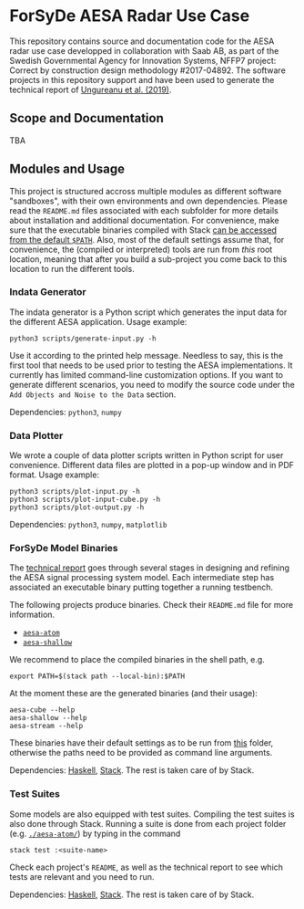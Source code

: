 # ForSyDe AESA Radar Use Case

This repository contains source and documentation code for the AESA radar use case
developped in collaboration with Saab AB, as part of the Swedish Governmental Agency
for Innovation Systems, NFFP7 project: Correct by construction design methodology
#2017-04892. The software projects in this repository support and have been used to generate the technical report of [Ungureanu et al. (2019)](https://www.researchgate.net/publication/334249975_Design_of_Sensor_Signal_Processing_with_ForSyDe_Modeling_Validation_and_Synthesis).

## Scope and Documentation

TBA

## Modules and Usage

This project is structured accross multiple modules as different software "sandboxes", with their own environments and own dependencies. Please read the `README.md` files associated with each subfolder for more details about installation and additional documentation. For convenience, make sure that the executable binaries compiled with Stack [can be accessed from the default `$PATH`](https://docs.haskellstack.org/en/latest/GUIDE/#downloading-and-installation). Also, most of the default settings assume that, for convenience, the (compiled or interpreted) tools are run from *this* root location, meaning that after you build a sub-project you come back to this location to run the different tools.

### Indata Generator

The indata generator is a Python script which generates the input data for the different AESA application. Usage example:

	python3 scripts/generate-input.py -h
	
Use it according to the printed help message. Needless to say, this is the first tool that needs to be used prior to testing the AESA implementations. It currently has limited command-line customization options. If you want to generate different scenarios, you need to modify the source code under the `Add Objects and Noise to the Data` section. 

Dependencies: `python3`, `numpy`

### Data Plotter

We wrote a couple of data plotter scripts written in Python script for user convenience. Different data files are plotted in a pop-up window and in PDF format. Usage example:

    python3 scripts/plot-input.py -h
    python3 scripts/plot-input-cube.py -h
    python3 scripts/plot-output.py -h
	
Dependencies: `python3`, `numpy`, `matplotlib`

### ForSyDe Model Binaries

The [technical report](https://www.researchgate.net/publication/334249975_Design_of_Sensor_Signal_Processing_with_ForSyDe_Modeling_Validation_and_Synthesis) goes through several stages in designing and refining the AESA signal processing system model. Each intermediate step has associated an executable binary putting together a running testbench. 

The following projects produce binaries. Check their `README.md` file for more information.

 * [`aesa-atom`](aesa-atom)
 * [`aesa-shallow`](aesa-atom)

We recommend to place the compiled binaries in the shell path, e.g.

	export PATH=$(stack path --local-bin):$PATH

At the moment these are the generated binaries (and their usage):

	aesa-cube --help
	aesa-shallow --help
	aesa-stream --help
	
These binaries have their default settings as to be run from [this](.) folder, otherwise the paths need to be provided as command line arguments. 

Dependencies: [Haskell](https://www.haskell.org/platform/), [Stack](https://docs.haskellstack.org/en/stable/install_and_upgrade/). The rest is taken care of by Stack.

### Test Suites

Some models are also equipped with test suites. Compiling the test suites is also done through Stack. Running a suite is done from each project folder (e.g. [`./aesa-atom/`](./aesa-atom/)) by typing in the command

	stack test :<suite-name>
	
Check each project's `README`, as well as the technical report to see which tests are relevant and you need to run.

Dependencies: [Haskell](https://www.haskell.org/platform/), [Stack](https://docs.haskellstack.org/en/stable/install_and_upgrade/). The rest is taken care of by Stack.
